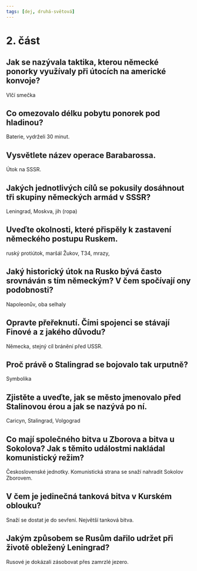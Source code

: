 ```yaml
---
tags: [dej, druhá-světová]
---
```

# 2. část
## Jak se nazývala taktika, kterou německé ponorky využívaly při útocích na americké konvoje?
Vlčí smečka
## Co omezovalo délku pobytu ponorek pod hladinou?
Baterie, vydrželi 30 minut.
## Vysvětlete název operace Barabarossa.
Útok na SSSR.
## Jakých jednotlivých cílů se pokusily dosáhnout tři skupiny německých armád v SSSR?
Leningrad, Moskva, jih (ropa)
## Uveďte okolnosti, které přispěly k zastavení německého postupu Ruskem.
ruský protiútok, maršál Žukov, T34, mrazy,
## Jaký historický útok na Rusko bývá často srovnáván s tím německým? V čem spočívají ony podobnosti?
Napoleonův, oba selhaly
## Opravte přeřeknutí. Čími spojenci se stávají Finové a z jakého důvodu?
Německa, stejný cíl bránění před USSR.
## Proč právě o Stalingrad se bojovalo tak urputně?
Symbolika
## Zjistěte a uveďte, jak se město jmenovalo před Stalinovou érou a jak se nazývá po ní.
Caricyn, Stalingrad, Volgograd
## Co mají společného bitva u Zborova a bitva u Sokolova? Jak s těmito událostmi nakládal komunistický režim?
Československé jednotky. Komunistická strana se snaží nahradit Sokolov Zborovem.
## V čem je jedinečná tanková bitva v Kurském oblouku?
Snaží se dostat je do sevření. Největší tanková bitva.
## Jakým způsobem se Rusům dařilo udržet při životě obležený Leningrad?
Rusové je dokázali zásobovat přes zamrzlé jezero.